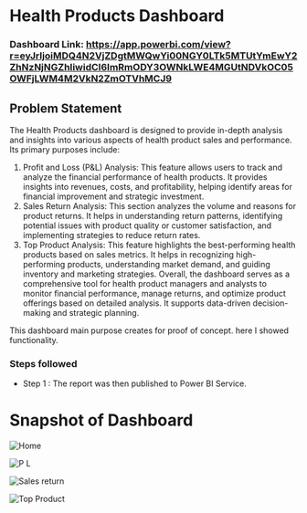 # Health Products Dashboard

### Dashboard Link: https://app.powerbi.com/view?r=eyJrIjoiMDQ4N2VjZDgtMWQwYi00NGY0LTk5MTUtYmEwY2ZhNzNjNGZhIiwidCI6ImRmODY3OWNkLWE4MGUtNDVkOC05OWFjLWM4M2VkN2ZmOTVhMCJ9

## Problem Statement
The Health Products dashboard is designed to provide in-depth analysis and insights into various aspects of health product sales and performance. Its primary purposes include:
1.	Profit and Loss (P&L) Analysis: This feature allows users to track and analyze the financial performance of health products. It provides insights into revenues, costs, and profitability, helping identify areas for financial improvement and strategic investment.
2.	Sales Return Analysis: This section analyzes the volume and reasons for product returns. It helps in understanding return patterns, identifying potential issues with product quality or customer satisfaction, and implementing strategies to reduce return rates.
3.	Top Product Analysis: This feature highlights the best-performing health products based on sales metrics. It helps in recognizing high-performing products, understanding market demand, and guiding inventory and marketing strategies.
Overall, the dashboard serves as a comprehensive tool for health product managers and analysts to monitor financial performance, manage returns, and optimize product offerings based on detailed analysis. It supports data-driven decision-making and strategic planning.

This dashboard main purpose creates for proof of concept. here I showed functionality.	

### Steps followed 

- Step 1 : The report was then published to Power BI Service.

# Snapshot of Dashboard 

![Home](https://github.com/user-attachments/assets/c38579a2-2a19-4439-bbe0-63f54c187627)

![P   L](https://github.com/user-attachments/assets/27b93141-4a9d-490d-8834-f7aab016b808)

![Sales return](https://github.com/user-attachments/assets/4c655667-9d23-4b6d-b671-8393c4d9f7ea)

![Top Product](https://github.com/user-attachments/assets/0bdc5d48-3277-4984-9886-2fbefcc3dd26)
